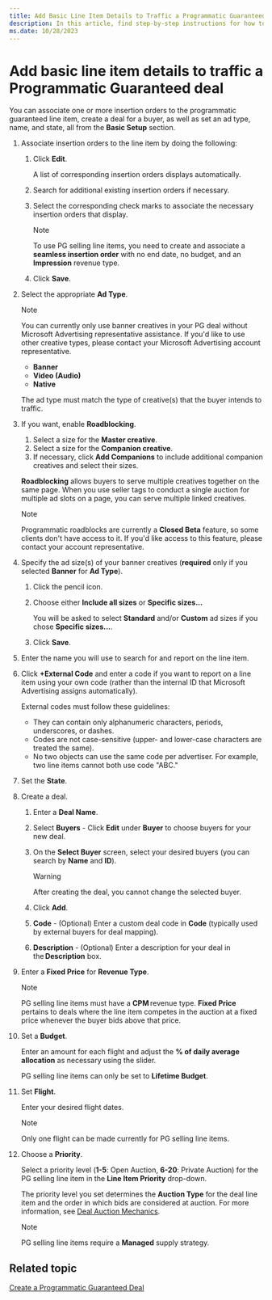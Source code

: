 ```yaml
---
title: Add Basic Line Item Details to Traffic a Programmatic Guaranteed Deal
description: In this article, find step-by-step instructions for how to add basic line item details to a Programmatic Guaranteed deal
ms.date: 10/28/2023
---
```


# Add basic line item details to traffic a Programmatic Guaranteed deal

You can associate one or more insertion orders to the programmatic guaranteed line item, create a deal for a buyer, as well as set an ad type, name, and state, all from the **Basic Setup** section.

1. Associate insertion orders to the line item by doing the following:
    1. Click **Edit**.

        A list of corresponding insertion orders displays automatically.

    1. Search for additional existing insertion orders if necessary.
    1. Select the corresponding check marks to associate the necessary insertion orders that display.

        > [!NOTE]
        > To use PG selling line items, you need to create and associate a **seamless insertion order** with no end date, no budget, and an **Impression** revenue type.

    1. Click **Save**.

1. Select the appropriate **Ad Type**.

    > [!NOTE]
    > You can currently only use banner creatives in your PG deal without Microsoft Advertising representative assistance. If you'd like to use other creative types, please contact your Microsoft Advertising account representative.

    - **Banner**
    - **Video (Audio)**
    - **Native**

    The ad type must match the type of creative(s) that the buyer intends to traffic.

1. If you want, enable **Roadblocking**.
    1. Select a size for the **Master creative**.
    1. Select a size for the **Companion creative**.
    1. If necessary, click **Add Companions** to include additional companion creatives and select their sizes.

    **Roadblocking** allows buyers to serve multiple creatives together on the same page. When you use seller tags to conduct a single auction for multiple ad slots on a page, you can serve multiple linked creatives.

    > [!NOTE]
    > Programmatic roadblocks are currently a **Closed Beta** feature, so some clients don't have access to it. If you'd like access to this feature, please contact your account representative.

1. Specify the ad size(s) of your banner creatives (**required** only if you selected **Banner** for **Ad Type**).
    1. Click the pencil icon.
    1. Choose either **Include all sizes** or **Specific sizes...**

        You will be asked to select **Standard** and/or **Custom** ad sizes if you chose **Specific sizes...**.

    1. Click **Save**.

1. Enter the name you will use to search for and report on the line item.

1. Click **+External Code** and enter a code if you want to report on a line item using your own code (rather than the internal ID that Microsoft Advertising assigns automatically).

    External codes must follow these guidelines:
    - They can contain only alphanumeric characters, periods, underscores, or dashes.
    - Codes are not case-sensitive (upper- and lower-case characters are treated the same).
    - No two objects can use the same code per advertiser. For example, two line items cannot both use code "ABC."

1. Set the **State**.

1. Create a deal.
    1. Enter a **Deal Name**.
    1. Select **Buyers** - Click **Edit** under **Buyer** to choose buyers for your new deal.
    1. On the **Select Buyer** screen, select your desired buyers (you can search by **Name** and **ID**).

        > [!WARNING]
        > After creating the deal, you cannot change the selected buyer.

    1. Click **Add**.
    1. **Code** - (Optional) Enter a custom deal code in **Code** (typically used by external buyers for deal mapping).
    1. **Description** - (Optional) Enter a description for your deal in the **Description** box.

1. Enter a **Fixed Price** for **Revenue Type**.

    > [!NOTE]
    > PG selling line items must have a **CPM** revenue type. **Fixed Price** pertains to deals where the line item competes in the auction at a fixed price whenever the buyer bids above that price.

1. Set a **Budget**.

    Enter an amount for each flight and adjust the **% of daily average allocation** as necessary using the slider.

    PG selling line items can only be set to **Lifetime Budget**.

1. Set **Flight**.

    Enter your desired flight dates.

    > [!NOTE]
    > Only one flight can be made currently for PG selling line items.

1. Choose a **Priority**.

    Select a priority level (**1-5**: Open Auction, **6-20**: Private Auction) for the PG selling line item in the **Line Item Priority** drop-down.

    The priority level you set determines the **Auction Type** for the deal line item and the order in which bids are considered at auction. For more information, see [Deal Auction Mechanics](deal-auction-mechanics.md).

    > [!NOTE]
    > PG selling line items require a **Managed** supply strategy.

## Related topic

[Create a Programmatic Guaranteed Deal](create-a-programmatic-guaranteed-selling-line-item.md)
